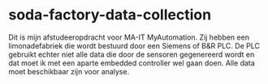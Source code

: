 # soda-factory-data-collection
Dit is mijn afstudeeropdracht voor MA-IT MyAutomation. Zij hebben een limonadefabriek die wordt bestuurd door een Siemens of B&amp;R PLC. De PLC gebruikt echter niet alle data die door de sensoren gegenereerd wordt en dat moet ik met een aparte embedded controller wel gaan doen. Alle data moet beschikbaar zijn voor analyse.
